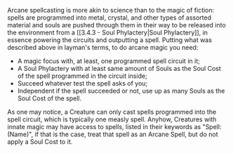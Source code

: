 Arcane spellcasting is more akin to science than to the magic of fiction: spells are programmed into metal, crystal, and other types of assorted material and souls are pushed through them in their way to be released into the environment from a [[3.4.3 - Soul Phylactery|Soul Phylactery]], in essence powering the circuits and outputting a spell. Putting what was described above in layman's terms, to do arcane magic you need:

-   A magic focus with, at least, one programmed spell circuit in it;
-   A Soul Phylactery with at least same amount of Souls as the Soul Cost of the spell programmed in the circuit inside;
-   Succeed whatever test the spell asks of you;
-   Independent if the spell succeeded or not, use up as many Souls as the Soul Cost of the spell.

As one may notice, a Creature can only cast spells programmed into the spell circuit, which is typically one measly spell. Anyhow, Creatures with innate magic may have access to spells, listed in their keywords as "Spell: (Name)", if that is the case, treat that spell as an Arcane Spell, but do not apply a Soul Cost to it.